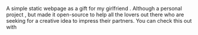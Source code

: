 A simple static webpage as a gift for my girlfriend . Although a personal project , but made it open-source to help all the lovers out there who are seeking for a creative idea to impress their partners.
You can check this out with

